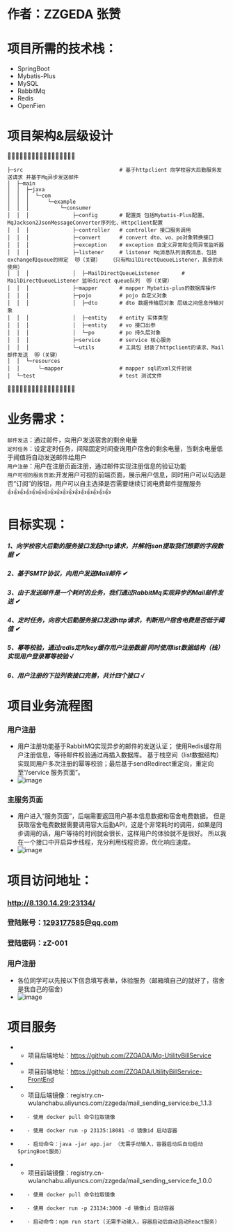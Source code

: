 

# 作者：ZZGEDA 张赞

# 项目所需的技术栈：
* SpringBoot
* Mybatis-Plus
* MySQL
* RabbitMq
* Redis
* OpenFien


# 项目架构&层级设计
🎯🎯🎯🎯🎯🎯🎯🎯🎯🎯🎯🎯🎯🎯🎯🎯🎯

    ├─src                               # 基于httpclient 向学校容大后勤服务发送请求 并基于Mq异步发送邮件  
    │  ├─main  
    │  │  ├─java   
    │  │  │  └─com   
    │  │  │      └─example  
    │  │  │          └─consumer   
    │  │  │              ├─config       # 配置类 包括Mybatis-Plus配置、MqJackson2JsonMessageConverter序列化、Httpclient配置     
    │  │  │              ├─controller   # controller 接口服务调用
    │  │  │              ├─convert      # convert dto、vo、po对象转换接口
    │  │  │              ├─exception    # exception 自定义异常和全局异常监听器    
    │  │  │              ├─listener     # listener Mq消息队列消费消息、包括exchange和queue的绑定  😻（关键）   （只有MailDirectQueueListener，其余的未使用）
    │  │  │              │  ├─MailDirectQueueListener       # MailDirectQueueListener 监听direct queue队列  😻（关键）
    │  │  │              ├─mapper       # mapper Mybatis-plus的数据库操作   
    │  │  │              ├─pojo         # pojo 自定义对象     
    │  │  │              │  ├─dto       # dto 数据传输层对象 层级之间信息传输对象   
    │  │  │              │  ├─entity    # entity 实体类型    
    │  │  │              │  ├─entity    # vo 接口出参  
    │  │  │              │  └─po        # po 持久层对象   
    │  │  │              ├─service      # service 核心服务   
    │  │  │              └─utils        # 工具包 封装了httpclient的请求、Mail邮件发送  😻（关键）   
    │  │  └─resources   
    │  │      └─mapper                  # mapper sql的xml文件封装   
    │  └─test                           # test 测试文件   
🚀🚀🚀🚀🚀🚀🚀🚀🚀🚀🚀🚀🚀🚀🚀🚀🚀

# 业务需求：
`邮件发送`：通过邮件，向用户发送宿舍的剩余电量  
`定时任务`：设定定时任务，间隔固定时间查询用户宿舍的剩余电量，当剩余电量低于阈值将自动发送邮件给用户   
`用户注册`：用户在注册页面注册，通过邮件实现注册信息的验证功能   
`用户可视的服务页面`:开发用户可视的前端页面，展示用户信息，同时用户可以勾选是否“订阅”的按钮，用户可以自主选择是否需要继续订阅电费邮件提醒服务   
👍👍👍👍👍👍👍👍👍👍👍👍👍👍👍👍👍


# 目标实现：
#####  1、向学校容大后勤的服务接口发起http请求，并解析json提取我们想要的字段数据  ✔
#####  2、基于SMTP协议，向用户发送Mail邮件  ✔
#####  3、由于发送邮件是一个耗时的业务，我们通过RabbitMq实现异步的Mail邮件发送  ✔
#####  4、定时任务，向容大后勤服务接口发送http请求，判断用户宿舍电费是否低于阈值  ✔  
#####  5、幂等校验，通过redis定时key缓存用户注册数据 同时使用list数据结构（栈）实现用户登录幂等校验 √ 
#####  6、用户注册的下拉列表接口完善，共计四个接口 √ 


# 项目业务流程图
### 用户注册
*   用户注册功能基于RabbitMQ实现异步的邮件的发送认证；
    使用Redis缓存用户注册信息，等待邮件校验通过再插入数据库。
    基于栈空间（list数据结构）实现同用户多次注册的幂等校验；最后基于sendRedirect重定向，重定向至“/service 服务页面”。
* ![image](./src/main/resources/static/userSignIn.png)

### 主服务页面
*   用户进入“服务页面”，后端需要返回用户基本信息数据和宿舍电费数据。
    但是获取宿舍电费数据需要调用容大后勤API，这是个非常耗时的调用，如果是同步调用的话，用户等待的时间就会很长，这样用户的体验就不是很好。
    所以我在一个接口中开启异步线程，充分利用线程资源，优化响应速度。
* ![image](./src/main/resources/static/userMainService.png)

# 项目访问地址：
### http://8.130.14.29:23134/
### 登陆账号：1293177585@qq.com
### 登陆密码：zZ-001

### 用户注册
* 各位同学可以先按以下信息填写表单，体验服务（邮箱填自己的就好了，宿舍是我自己的宿舍）
* ![image](./src/main/resources/static/signUpform.png)

# 项目服务

*   - 项目后端地址：https://github.com/ZZGADA/Mq-UtilityBillService
*   - 项目前端地址：https://github.com/ZZGADA/UtilityBillService-FrontEnd
*   - 项目后端镜像：registry.cn-wulanchabu.aliyuncs.com/zzgeda/mail_sending_service:be_1.1.3
*        - 使用 docker pull 命令拉取镜像
*        - 使用 docker run -p 23135:18081 -d 镜像id 启动容器
*        - 启动命令：java -jar app.jar （无需手动输入，容器启动后自动启动SpringBoot服务）
*    - 项目前端镜像：registry.cn-wulanchabu.aliyuncs.com/zzgeda/mail_sending_service:fe_1.0.0
*        - 使用 docker pull 命令拉取镜像
*        - 使用 docker run -p 23134:3000 -d 镜像id 启动容器
*        - 启动命令：npm run start (无需手动输入，容器启动后自动启动React服务)

